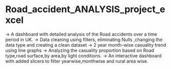 # Road_accident_ANALYSIS_project_excel
-> A dashboard with  detailed analysis of the Road accidents over a time period in UK.
-> Data cleaning using filters, eliminating Nulls ,changing the data type and creating a clean dataset
-> 2 year month-wise casuality trend using line graphs 
-> Analyzing the casuality proportion based on Road type,road surface,by area,by light conditions.
-> An interactive dashboard with added slicers to filter yearwise,monthwise and rural area wise.
